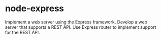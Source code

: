 # node-express
Implement a web server using the Express framework.
Develop a web server that supports a REST API.
Use Express router to implement support for the REST API.
